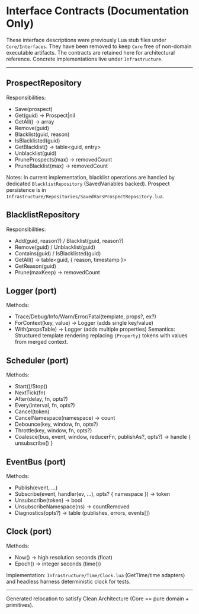 # Interface Contracts (Documentation Only)

These interface descriptions were previously Lua stub files under `Core/Interfaces`. They have been removed to keep `Core` free of non-domain executable artifacts. The contracts are retained here for architectural reference. Concrete implementations live under `Infrastructure`.

---
## ProspectRepository
Responsibilities:
- Save(prospect)
- Get(guid) -> Prospect|nil
- GetAll() -> array<Prospect>
- Remove(guid)
- Blacklist(guid, reason)
- IsBlacklisted(guid)
- GetBlacklist() -> table<guid, entry>
- Unblacklist(guid)
- PruneProspects(max) -> removedCount
- PruneBlacklist(max) -> removedCount

Notes: In current implementation, blacklist operations are handled by dedicated `BlacklistRepository` (SavedVariables backed). Prospect persistence is in `Infrastructure/Repositories/SavedVarsProspectRepository.lua`.

## BlacklistRepository
Responsibilities:
- Add(guid, reason?) / Blacklist(guid, reason?)
- Remove(guid) / Unblacklist(guid)
- Contains(guid) / IsBlacklisted(guid)
- GetAll() -> table<guid, { reason, timestamp }>
- GetReason(guid)
- Prune(maxKeep) -> removedCount

## Logger (port)
Methods:
- Trace/Debug/Info/Warn/Error/Fatal(template, props?, ex?)
- ForContext(key, value) -> Logger (adds single key/value)
- With(propsTable) -> Logger (adds multiple properties)
Semantics: Structured template rendering replacing `{Property}` tokens with values from merged context.

## Scheduler (port)
Methods:
- Start()/Stop()
- NextTick(fn)
- After(delay, fn, opts?)
- Every(interval, fn, opts?)
- Cancel(token)
- CancelNamespace(namespace) -> count
- Debounce(key, window, fn, opts?)
- Throttle(key, window, fn, opts?)
- Coalesce(bus, event, window, reducerFn, publishAs?, opts?) -> handle { unsubscribe() }

## EventBus (port)
Methods:
- Publish(event, ...)
- Subscribe(event, handler(ev, ...), opts? { namespace }) -> token
- Unsubscribe(token) -> bool
- UnsubscribeNamespace(ns) -> countRemoved
- Diagnostics(opts?) -> table (publishes, errors, events[])

## Clock (port)
Methods:
- Now() -> high resolution seconds (float)
- Epoch() -> integer seconds (time())

Implementation: `Infrastructure/Time/Clock.lua` (GetTime/time adapters) and headless harness deterministic clock for tests.

---
Generated relocation to satisfy Clean Architecture (Core == pure domain + primitives).
